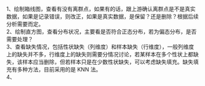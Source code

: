 1、绘制箱线图，查看有没有离群点，如果有的话，跟上游确认离群点是不是真实数据，如果是记录错误，则改正，如果是真实数据，是保留？还是删除？根据后续分析需要而定。  
2、绘制直方图，查看分布状况，主要看是否符合正态分布，若为偏态分布，是否需要处理？  
3、查看缺失情况，包括性状缺失（列维度）和样本缺失（行维度），一般列维度上的缺失并不多，行维度上的缺失则需要分情况讨论，若某样本在多个性状上都缺失，该样本应当删除，但若样本只是在少数性状缺失，可以考虑缺失填充。缺失填充有多种方法，目前采用的是 KNN 法。  
4、
